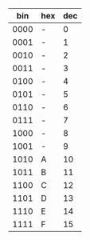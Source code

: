 
| bin | hex | dec |
| --- | --- | --- |
| 0000 | - | 0  |
| 0001 | - | 1  |
| 0010 | - | 2  |
| 0011 | - | 3  |
| 0100 | - | 4  |
| 0101 | - | 5  |
| 0110 | - | 6  |
| 0111 | - | 7  |
| 1000 | - | 8  |
| 1001 | - | 9  |
| 1010 | A | 10 |
| 1011 | B | 11 |
| 1100 | C | 12 |
| 1101 | D | 13 |
| 1110 | E | 14 |
| 1111 | F | 15 | 

